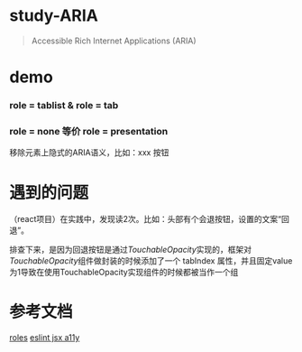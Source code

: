 # study-ARIA
> Accessible Rich Internet Applications (ARIA)

# demo
### role = tablist & role = tab

### role = none 等价 role = presentation

移除元素上隐式的ARIA语义，比如：xxx 按钮

# 遇到的问题

（react项目）在实践中，发现读2次。比如：头部有个会退按钮，设置的文案“回退”。

排查下来，是因为回退按钮是通过*TouchableOpacity*实现的，框架对*TouchableOpacity*组件做封装的时候添加了一个 tabIndex 属性，并且固定value为1导致在使用TouchableOpacity实现组件的时候都被当作一个组

# 参考文档
[roles](https://developer.mozilla.org/en-US/docs/Web/Accessibility/ARIA/Roles)
[eslint jsx a11y](https://github.com/evcohen/eslint-plugin-jsx-a11y)

